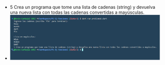 * 5 Crea un programa que tome una lista de cadenas (string) y devuelva una nueva lista con todas las cadenas convertidas a mayúsculas.
* ![alt text](image-6.png)